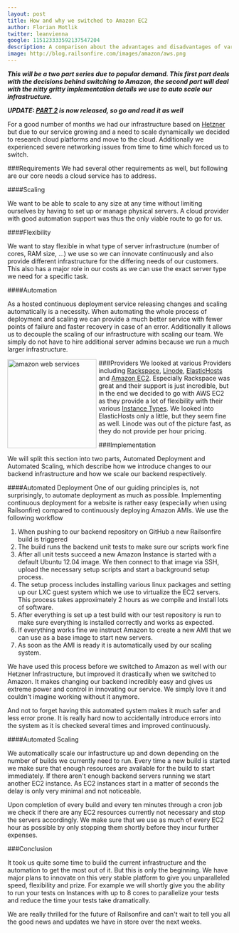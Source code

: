 ```yaml
---
layout: post
title: How and why we switched to Amazon EC2
author: Florian Motlik
twitter: leanvienna
google: 115123333592137547204
description: A comparison about the advantages and disadvantages of various platform-as-a-service providers like Amazon EC2, Rackspace, Linode or Hetzner.
image: http://blog.railsonfire.com/images/amazon/aws.png
---
```


***This will be a two part series due to popular demand. This first part deals
with the decisions behind switching to Amazon, the second part will
deal with the nitty gritty implementation details we use to auto scale
our infrastructure.***

***UPDATE: [PART 2](Switching-to-Amazon-EC2-part-2.html) is
now released, so go and read it as well***

For a good number of months we had our infrastructure based on
[Hetzner](http://www.hetzner.de/) but due to our service growing and a
need to scale dynamically we decided to research cloud platforms and
move to the cloud. Additionally we experienced severe networking
issues from time to time which forced us to switch.

###Requirements
We had several other requirements as well, but following are our core
needs a cloud service has to address.

####Scaling

We want to be able to scale to any size at any time without
limiting ourselves by having to set up or manage physical servers. A
cloud provider with good automation support was thus the only viable route to go for us.

####Flexibility

We want to stay flexible in what type of server infrastructure (number
of cores, RAM size, ...) we use so we can innovate continuously and also
provide different infrastructure for the differing needs of our
customers. This also has a major role in our costs as we can use the
exact server type we need for a specific task.

####Automation

As a hosted continuous deployment service releasing changes and scaling automatically is a necessity.
When automating the whole process of deployment and scaling
we can provide a much better service with fewer points of failure and
faster recovery in case of an error. Additionally it allows us to
decouple the scaling of our infrastructure with scaling our team. We
simply do not have to hire additional server admins because we run
a much larger infrastructure.

###Providers
<img src="http://blog.railsonfire.com/images/amazon/aws.png" title="amazon web services" style="width: 200px; float: left; margin-right: 5px;"/>We looked at various Providers including [Rackspace](http://www.rackspace.com/),
[Linode](http://www.linode.com/), [ElasticHosts](http://www.elastichosts.com/)
and [Amazon EC2](http://aws.amazon.com/). Especially Rackspace was great
and their support is just incredible, but in the end
we decided to go with AWS EC2 as they provide a lot of flexibility with their
various [Instance Types](http://aws.amazon.com/ec2/instance-types/). We looked into ElasticHosts only a little, but
they seem fine as well. Linode was out of the picture fast, as they do
not provide per hour pricing.

###Implementation

We will split this section into two parts, Automated Deployment and
Automated Scaling, which describe how we introduce changes to our backend
infrastructure and how we scale our backend respectively.

####Automated Deployment
One of our guiding principles is, not surprisingly, to automate
deployment as much as possible. Implementing continuous deployment for a
website is rather easy (especially when using Railsonfire)
compared to continuously deploying Amazon AMIs. We use the following workflow

  1. When pushing to our backend repository on GitHub a new Railsonfire
     build is triggered
  2. The build runs the backend unit tests to make sure our scripts work
     fine
  3. After all unit tests succeed a new Amazon Instance is started with a
     default Ubuntu 12.04 image. We then connect to that image via SSH,
     upload the necessary setup scripts and start a background setup
     process.
  4. The setup process includes installing various linux packages and
     setting up our LXC guest system which we use to virtualize the EC2
     servers. This process takes approximately 2 hours as we compile and install lots
     of software.
  5. After everything is set up a test build with our test
     repository is run to make sure everything is installed correctly
     and works as expected.
  6. If everything works fine we instruct Amazon to create a new AMI
     that we can use as a base image to start new servers.
  7. As soon as the AMI is ready it is automatically used by our
     scaling system.

We have used this process before we switched to Amazon as well with our
Hetzner Infrastructure, but improved it drastically when we switched to
Amazon. It makes changing our backend incredibly easy and gives us
extreme power and control in innovating our service. We simply love it
and couldn't imagine working without it anymore.

And not to forget having this automated system makes it much safer and
less error prone. It is really hard now to accidentally introduce errors
into the system as it is checked several times and improved continuously.

####Automated Scaling

We automatically scale our infastructure up and down depending on the
number of builds we currently need to run. Every time a new build is
started we make sure that enough resources are available for the build
to start immediately. If there aren't enough backend servers running we
start another EC2 instance. As EC2 instances start in a matter of seconds
the delay is only very minimal and not noticeable.

Upon completion of every build and every ten minutes through a cron job
we check if there are any EC2 resources currently not necessary and stop
the servers accordingly. We make sure that we use as much of every EC2
hour as possible by only stopping them shortly before they incur further
expenses.

###Conclusion

It took us quite some time to build the current infrastructure and the
automation to get the most out of it. But this is only the beginning. We
have major plans to innovate on this very stable platform to give you
unparalleled speed, flexibility and prize. For example we will shortly
give you the ability to run your tests on Instances with up to 8 cores
to parallelize your tests and reduce the time your tests take
dramatically.

We are really thrilled for the future of Railsonfire and can't wait to
tell you all the good news and updates we have in store over the next
weeks.
